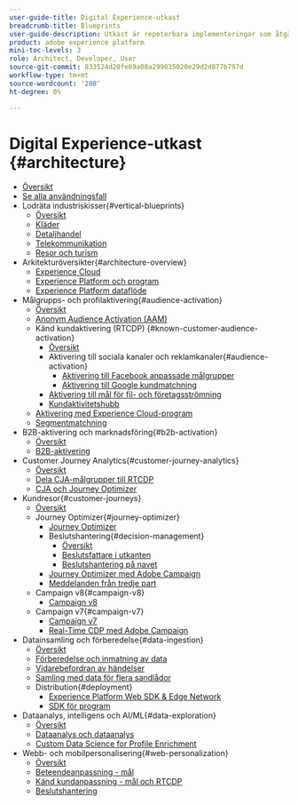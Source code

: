 ```yaml
---
user-guide-title: Digital Experience-utkast
breadcrumb-title: Blueprints
user-guide-description: Utkast är repeterbara implementeringar som åtgärdar etablerade affärsproblem och innehåller arkitekturdiagram, tekniska överväganden och relevanta dokumentationslänkar.
product: adobe experience platform
mini-toc-levels: 3
role: Architect, Developer, User
source-git-commit: 833524d20fe69a08a299035020e29d2d877b797d
workflow-type: tm+mt
source-wordcount: '208'
ht-degree: 0%

---
```



# Digital Experience-utkast {#architecture}

+ [Översikt](/help/blueprints/overview.md)
+ [Se alla användningsfall](/help/blueprints/use-cases.md)
+ Lodräta industriskisser{#vertical-blueprints}
   + [Översikt](/help/blueprints/industry-success-stories/overview.md)
   + [Kläder](/help/blueprints/industry-success-stories/apparel.md)
   + [Detaljhandel](/help/blueprints/industry-success-stories/retail.md)
   + [Telekommunikation](/help/blueprints/industry-success-stories/telecommunications.md)
   + [Resor och turism](/help/blueprints/industry-success-stories/travel-hospitality.md)
+ Arkitekturöversikter{#architecture-overview}
   + [Experience Cloud](/help/blueprints/experience-platform/experience-cloud.md)
   + [Experience Platform och program](/help/blueprints/experience-platform/platform-applications.md)
   + [Experience Platform dataflöde](/help/blueprints/experience-platform/platform-data-flow.md)
+ Målgrupps- och profilaktivering{#audience-activation}
   + [Översikt](/help/blueprints/audience-activation/overview.md)
   + [Anonym Audience Activation (AAM)](/help/blueprints/audience-activation/anonymous.md)
   + Känd kundaktivering (RTCDP) {#known-customer-audience-activation}
      + [Översikt](/help/blueprints/audience-activation/known.md)
      + Aktivering till sociala kanaler och reklamkanaler{#audience-activation}
         + [Aktivering till Facebook anpassade målgrupper](/help/blueprints/audience-activation/destinations/facebook.md)
         + [Aktivering till Google kundmatchning](/help/blueprints/audience-activation/destinations/gcm.md)
      + [Aktivering till mål för fil- och företagsströmning](/help/blueprints/audience-activation/enterprise-destinations.md)
      + [Kundaktivitetshubb](/help/blueprints/audience-activation/customer-activity.md)
   + [Aktivering med Experience Cloud-program](/help/blueprints/audience-activation/platform-and-applications.md)
   + [Segmentmatchning](/help/blueprints/audience-activation/segment-match.md)
+ B2B-aktivering och marknadsföring{#b2b-activation}
   + [Översikt](/help/blueprints/b2b/overview.md)
   + [B2B-aktivering](/help/blueprints/b2b/b2bactivation.md)
+ Customer Journey Analytics{#customer-journey-analytics}
   + [Översikt](/help/blueprints/customer-journey-analytics/overview.md)
   + [Dela CJA-målgrupper till RTCDP](/help/blueprints/customer-journey-analytics/cja-rtcdp.md)
   + [CJA och Journey Optimizer](/help/blueprints/customer-journey-analytics/cja-ajo.md)
+ Kundresor{#customer-journeys}
   + [Översikt](/help/blueprints/customer-journeys/overview.md)
   + Journey Optimizer{#journey-optimizer}
      + [Journey Optimizer](/help/blueprints/customer-journeys/journey-optimizer.md)
      + Beslutshantering{#decision-management}
         + [Översikt](/help/blueprints/customer-journeys/decision_management/decision-management-overview.md)
         + [Beslutsfattare i utkanten](/help/blueprints/customer-journeys/decision_management/decision-management-edge.md)
         + [Beslutshantering på navet](/help/blueprints/customer-journeys/decision_management/decision-management-hub.md)
      + [Journey Optimizer med Adobe Campaign](/help/blueprints/customer-journeys/ajo-and-campaign.md)
      + [Meddelanden från tredje part](/help/blueprints/customer-journeys/3rd-party-messaging.md)
   + Campaign v8{#campaign-v8}
      + [Campaign v8](/help/blueprints/customer-journeys/campaign-v8.md)
   + Campaign v7{#campaign-v7}
      + [Campaign v7](/help/blueprints/customer-journeys/campaign-v7.md)
      + [Real-Time CDP med Adobe Campaign](/help/blueprints/customer-journeys/rtcdp-and-campaign.md)
+ Datainsamling och förberedelse{#data-ingestion}
   + [Översikt](/help/blueprints/data-ingestion/overview.md)
   + [Förberedelse och inmatning av data](/help/blueprints/data-ingestion/ingestion.md)
   + [Vidarebefordran av händelser](/help/blueprints/data-ingestion/server-side-collection.md)
   + [Samling med data för flera sandlådor](/help/blueprints/data-ingestion/multi-sandbox-data-collection.md)
   + Distribution{#deployment}
      + [Experience Platform Web SDK &amp; Edge Network](/help/blueprints/data-ingestion/websdk.md)
      + [SDK för program](/help/blueprints/data-ingestion/appsdk.md)
+ Dataanalys, intelligens och AI/ML{#data-exploration}
   + [Översikt](/help/blueprints/data-insights/overview.md)
   + [Dataanalys och dataanalys](/help/blueprints/data-insights/analysis.md)
   + [Custom Data Science for Profile Enrichment](/help/blueprints/data-insights/data-science.md)
+ Webb- och mobilpersonalisering{#web-personalization}
   + [Översikt](/help/blueprints/web-personalization/overview.md)
   + [Beteendeanpassning - mål](/help/blueprints/web-personalization/behavioral.md)
   + [Känd kundanpassning - mål och RTCDP](/help/blueprints/web-personalization/known-personalization.md)
   + [Beslutshantering](/help/blueprints/web-personalization/decision-management-edge.md)